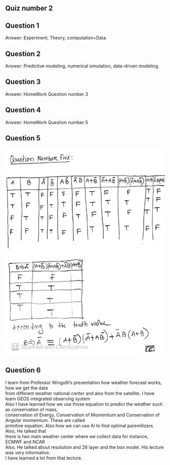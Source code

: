 ## Quiz number 2

## Question 1

Answer: Experiment, Theory, computation+Data

## Question 2

Answer: Predictive modeling, numerical simulation, data-driven modeling.

## Question 3

Answer: HomeWork Question number 3

## Question 4

Answer: HomeWork Question number 5

## Question 5

[<img src="questionNumber5.jpg" width="836"/>](questionNumber5.jpg)

## Question 6

I learn from Professor Winguth’s presentation how weather forecast works, how we get the data  
 from different weather national center and also from the satellite. I have learn GEOS integrated observing system  
 Also I have learned how we use those equation to predict the weather such as conservation of mass,  
 conservation of Energy, Conservation of Momemtum and Conservation of Angular momemtum. These are called  
 primitive equation. Also how we can use AI to find optimal paremilizers. Also, He talked that  
 there is two main weather center where we collect data for instance, ECMWF and NCAR  
 Also, He talked about resolution and 26 layer and the box model. His lecture was very informative.  
 I have learned a lot from that lecture.
